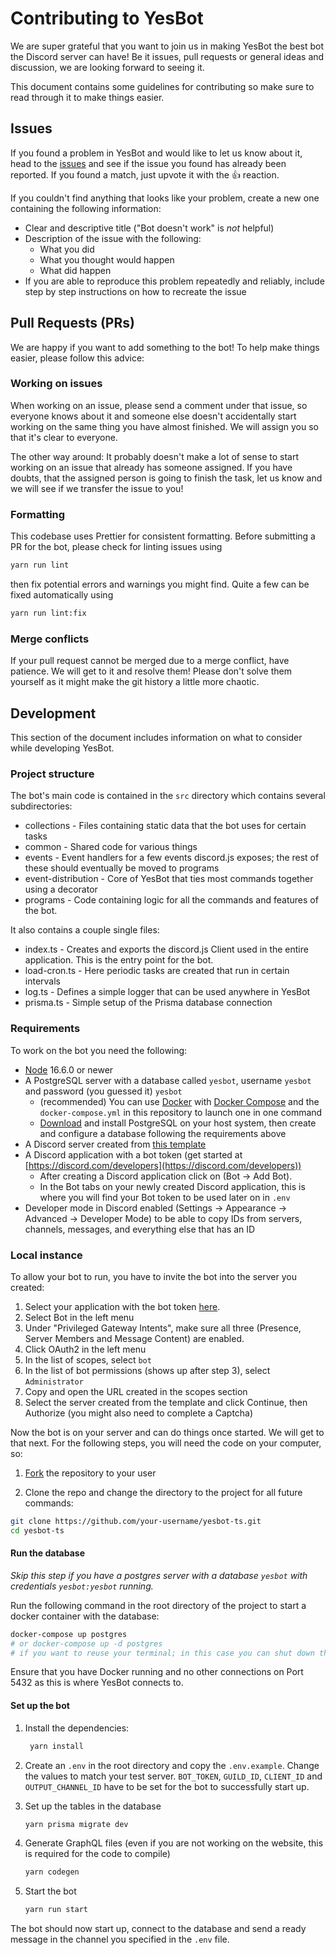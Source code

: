 # Contributing to YesBot

We are super grateful that you want to join us in making YesBot the best bot the Discord server can have! Be it issues,
pull requests or general ideas and discussion, we are looking forward to seeing it.

This document contains some guidelines for contributing so make sure to read through it to make things easier.

## Issues

If you found a problem in YesBot and would like to let us know about it, head to
the [issues](https://github.com/Yes-Theory-Fam/yesbot-ts/issues?utf8=%E2%9C%93&q=is:issue) and see if the issue you
found has already been reported. If you found a match, just upvote it with the 👍 reaction.

If you couldn't find anything that looks like your problem, create a new one containing the following information:

- Clear and descriptive title ("Bot doesn't work" is _not_ helpful)
- Description of the issue with the following:
    - What you did
    - What you thought would happen
    - What did happen
- If you are able to reproduce this problem repeatedly and reliably, include step by step instructions on how to
  recreate the issue

## Pull Requests (PRs)

We are happy if you want to add something to the bot! To help make things easier, please follow this advice:

### Working on issues

When working on an issue, please send a comment under that issue, so everyone knows about it and someone else doesn't
accidentally start working on the same thing you have almost finished. We will assign you so that it's clear to
everyone.

The other way around: It probably doesn't make a lot of sense to start working on an issue that already has someone
assigned. If you have doubts, that the assigned person is going to finish the task, let us know and we will see if we
transfer the issue to you!

### Formatting

This codebase uses Prettier for consistent formatting. Before submitting a PR for the bot, please check for linting
issues using

```bash
yarn run lint
```

then fix potential errors and warnings you might find. Quite a few can be fixed automatically using

```bash
yarn run lint:fix
```

### Merge conflicts

If your pull request cannot be merged due to a merge conflict, have patience. We will get to it and resolve them! Please
don't solve them yourself as it might make the git history a little more chaotic.

## Development

This section of the document includes information on what to consider while developing YesBot.

### Project structure

The bot's main code is contained in the `src` directory which contains several subdirectories:

- collections - Files containing static data that the bot uses for certain tasks
- common - Shared code for various things
- events - Event handlers for a few events discord.js exposes; the rest of these should eventually be moved to programs
- event-distribution - Core of YesBot that ties most commands together using a decorator
- programs - Code containing logic for all the commands and features of the bot. 

It also contains a couple single files:

- index.ts - Creates and exports the discord.js Client used in the entire application. This is the entry point for the
  bot.
- load-cron.ts - Here periodic tasks are created that run in certain intervals
- log.ts - Defines a simple logger that can be used anywhere in YesBot
- prisma.ts - Simple setup of the Prisma database connection

### Requirements

To work on the bot you need the following:

- [Node](https://nodejs.org/) 16.6.0 or newer
- A PostgreSQL server with a database called `yesbot`, username `yesbot` and password (you guessed it) `yesbot`
    - (recommended) You can use [Docker](https://www.docker.com/get-started)
      with [Docker Compose](https://docs.docker.com/compose/install/) and the `docker-compose.yml` in this repository to
      launch one in one command
    - [Download](https://www.postgresql.org/download/) and install PostgreSQL on your host system, then create and
      configure a database following the requirements above
- A Discord server created from [this template](https://discord.new/zqEbKE5aCmjW)
- A Discord application with a bot token (get started
  at [https://discord.com/developers](https://discord.com/developers))
    - After creating a Discord application click on (Bot → Add Bot).
    - In the Bot tabs on your newly created Discord application, this is where you will find your Bot token to be used
      later on in `.env`
- Developer mode in Discord enabled (Settings → Appearance → Advanced → Developer Mode) to be able to copy IDs from
  servers, channels, messages, and everything else that has an ID

### Local instance

To allow your bot to run, you have to invite the bot into the server you created:

1. Select your application with the bot token [here](https://discord.com/developers/applications/).
2. Select Bot in the left menu
3. Under "Privileged Gateway Intents", make sure all three (Presence, Server Members and Message Content) are enabled.
4. Click OAuth2 in the left menu
5. In the list of scopes, select `bot`
6. In the list of bot permissions (shows up after step 3), select `Administrator`
7. Copy and open the URL created in the scopes section
8. Select the server created from the template and click Continue, then Authorize (you might also need to complete a
   Captcha)

Now the bot is on your server and can do things once started. We will get to that next. For the following steps, you
will need the code on your computer, so:

1. [Fork](https://github.com/Yes-Theory-Fam/yesbot-ts/fork) the repository to your user

2. Clone the repo and change the directory to the project for all future commands:

```bash
git clone https://github.com/your-username/yesbot-ts.git
cd yesbot-ts
```

#### Run the database

_Skip this step if you have a postgres server with a database `yesbot` with credentials `yesbot:yesbot` running._

Run the following command in the root directory of the project to start a docker container with the database:

```bash
docker-compose up postgres
# or docker-compose up -d postgres
# if you want to reuse your terminal; in this case you can shut down the container with docker-compose down in the same directory
```

Ensure that you have Docker running and no other connections on Port 5432 as this is where YesBot connects to.

#### Set up the bot

1. Install the dependencies:

   ```bash
    yarn install
    ```

2. Create an `.env` in the root directory and copy the `.env.example`. Change the values to match your test
   server. `BOT_TOKEN`, `GUILD_ID`, `CLIENT_ID` and `OUTPUT_CHANNEL_ID` have to be set for the bot to successfully start
   up.

3. Set up the tables in the database

    ```bash
    yarn prisma migrate dev
    ```
   
4. Generate GraphQL files (even if you are not working on the website, this is required for the code to compile)
    ```bash
    yarn codegen
    ```

5. Start the bot

    ```bash
    yarn run start
    ```

The bot should now start up, connect to the database and send a ready message in the channel you specified in
the `.env` file.
